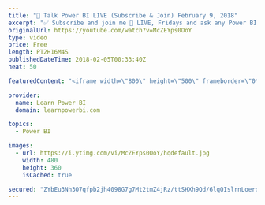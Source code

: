 ```yaml
---
title: "🔴 Talk Power BI LIVE (Subscribe & Join) February 9, 2018"
excerpt: "✅ Subscribe and join me 🔴 LIVE, Fridays and ask any Power BI question you have on your mind. 💡 Join https://www.facebook.com/groups/TalkPowerBI to pre-submit your questions  Hello, I am Avi Singh, Microsoft MVP and Power BI Pro! I just love talking about Power BI. So much so that I have dedicated an"
originalUrl: https://youtube.com/watch?v=McZEYps0OoY
type: video
price: Free
length: PT2H16M4S
publishedDateTime: 2018-02-05T00:33:40Z
heat: 50

featuredContent: "<iframe width=\"800\" height=\"500\" frameborder=\"0\" src=\"https://www.youtube.com/embed/McZEYps0OoY\" allow=\"accelerometer; autoplay; encrypted-media; gyroscope; picture-in-picture\" allowfullscreen></iframe>"

provider:
  name: Learn Power BI
  domain: learnpowerbi.com

topics:
  - Power BI

images:
  - url: https://i.ytimg.com/vi/McZEYps0OoY/hqdefault.jpg
    width: 480
    height: 360
    isCached: true

secured: "ZYbEu3Nh3O7qfpb2jh4098G7g7Mt2tmZ4jRz/ttSHXh9Qd/6lqQIslrnLoerdfEpdomeg+Cq5rhIhchSIcIsmpTWH5aUVxP1/cbOaIFq+lC81Z6mVGXqj4vUf5rwEMyHONKqQx21ezEKrcWpjSETI/JvIMrnNLaTi6895f2ayX/5ev2y3jaV8o4sV0Mqjg+8v6+UZsCv8pSQOvHEWzeAjS17nRMA8zguPkAkTUFT/jMfAVmAP62h8sRP0lR5qR6zQsAVCvEOf8mYF+p7YKcjsUfEh8o+rdsEf4RSLoV2yua0bZdL+X3t2FOsg0qqfgFZ4V++Plg9jI8BWnbhUpf1OVP2zHDyZhhnSz4e5OGQJomn5eL4jDrpVyKih2hSrWgIKri94ZW8QDh6eD4IqW8+GlW9J7YIi6kRGeNOGADij+g=;WdT0l57BoqKP9SsnmDlELg=="
---
```


